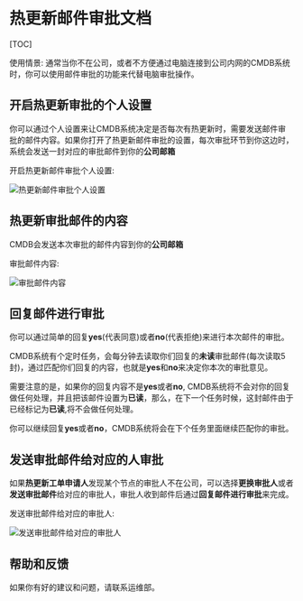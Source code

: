 热更新邮件审批文档
=========================== 

[TOC]

使用情景:
通常当你不在公司，或者不方便通过电脑连接到公司内网的CMDB系统时，你可以使用邮件审批的功能来代替电脑审批操作。

开启热更新审批的个人设置
------------

你可以通过个人设置来让CMDB系统决定是否每次有热更新时，需要发送邮件审批的邮件内容。如果你打开了热更新邮件审批的设置，每次审批环节到你这边时，系统会发送一封对应的审批邮件到你的**公司邮箱**

开启热更新邮件审批个人设置:

![热更新邮件审批个人设置](http://192.168.100.66/workflow_doc/open_hotupdate_email_approve.png "热更新邮件审批个人设置")


热更新审批邮件的内容
------------

CMDB会发送本次审批的邮件内容到你的**公司邮箱**

审批邮件内容:

![审批邮件内容](http://192.168.100.66/workflow_doc/hotupdate_email_approve_content.png "审批邮件内容")


回复邮件进行审批
------------

你可以通过简单的回复**yes**(代表同意)或者**no**(代表拒绝)来进行本次邮件的审批。

CMDB系统有个定时任务，会每分钟去读取你们回复的**未读**审批邮件(每次读取5封)，通过匹配你们回复的内容，也就是**yes**和**no**来决定你本次的审批意见。

需要注意的是，如果你的回复内容不是**yes**或者**no**, CMDB系统将不会对你的回复做任何处理，并且把该邮件设置为**已读**，那么，在下一个任务时候，这封邮件由于已经标记为**已读**,将不会做任何处理。

你可以继续回复**yes**或者**no**，CMDB系统将会在下个任务里面继续匹配你的审批。

发送审批邮件给对应的人审批
------------

如果**热更新工单申请人**发现某个节点的审批人不在公司，可以选择**更换审批人**或者**发送审批邮件**给对应的审批人，审批人收到邮件后通过**回复邮件进行审批**来完成。

发送审批邮件给对应的审批人:

![发送审批邮件给对应的审批人](http://192.168.100.66/workflow_doc/send_hotupdate_approve_email.png "发送审批邮件给对应的审批人")

帮助和反馈
------------

如果你有好的建议和问题，请联系运维部。